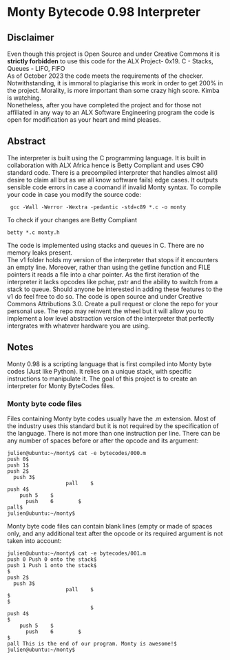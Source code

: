 <h1>Monty Bytecode 0.98 Interpreter</h1>
<h2><b>Disclaimer</b></h2>
<p>Even though this project is Open Source and under Creative Commons it is <b>strictly forbidden</b> to use this code for the ALX Project- 0x19. C - Stacks, Queues - LIFO, FIFO<br>
As of October 2023 the code meets the requirements of the checker. Notwithstanding, it is immoral to plagiarise this work in order to get 200% in the project. Morality, is more important than some crazy high score. Kimba is watching.<br>
Nonetheless, after you have completed the project and for those not affiliated in any way to an ALX Software Engineering program the code is open for modification as your heart and mind pleases. </p>

<h2>Abstract</h2>
<p>
  The interpreter is built using the C programming language. It is built in collaboration with ALX Africa hence is Betty Compliant and uses C90 standard code. There is a precompiled interpreter that handles almost all(I desire to claim all but as we all know software fails) edge cases. It outputs sensible code errors in case a coomand if invalid Monty syntax. To compile your code in case you modify the source code:

```
 gcc -Wall -Werror -Wextra -pedantic -std=c89 *.c -o monty
```

To check if your changes are Betty Compliant
```
betty *.c monty.h
```

The code is implemented using stacks and queues in C. There are no memory leaks present.<br>
The v1 folder holds my version of the interpreter that stops if it encounters an empty line. Moreover, rather than using the getline function and FILE pointers it reads a file into a char pointer. As the first iteration of the interpreter it lacks opcodes like pchar, pstr and the ability to switch from a stack to queue. Should anyone be interested in adding these features to the v1 do feel free to do so. The code is open source and under Creative Commons Attributions 3.0. Create a pull request or clone the repo for your personal use. The repo may reinvent the wheel but it will allow you to implement a low level abstraction version of the interpreter that perfectly intergrates with whatever hardware you are using.
</p>

<h2>Notes</h2>
<p>Monty 0.98 is a scripting language that is first compiled into Monty byte codes (Just like Python). It relies on a unique stack, with specific instructions to manipulate it. The goal of this project is to create an interpreter for Monty ByteCodes files.</p>

<h3>Monty byte code files</h3>

<p>Files containing Monty byte codes usually have the .m extension. Most of the industry uses this standard but it is not required by the specification of the language. There is not more than one instruction per line. There can be any number of spaces before or after the opcode and its argument:</p>

```
julien@ubuntu:~/monty$ cat -e bytecodes/000.m
push 0$
push 1$
push 2$
  push 3$
                   pall    $
push 4$
    push 5    $
      push    6        $
pall$
julien@ubuntu:~/monty$
```

<p>Monty byte code files can contain blank lines (empty or made of spaces only, and any additional text after the opcode or its required argument is not taken into account:</p>

```
julien@ubuntu:~/monty$ cat -e bytecodes/001.m
push 0 Push 0 onto the stack$
push 1 Push 1 onto the stack$
$
push 2$
  push 3$
                   pall    $
$
$
                           $
push 4$
$
    push 5    $
      push    6        $
$
pall This is the end of our program. Monty is awesome!$
julien@ubuntu:~/monty$
```
